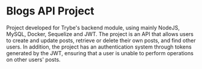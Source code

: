 # Blogs API Project 

Project developed for Trybe's backend module, using mainly NodeJS, MySQL, Docker, Sequelize and JWT. The project is an API that allows users to create and update posts, retrieve or delete their own posts, and find other users. In addition, the project has an authentication system through tokens generated by the JWT, ensuring that a user is unable to perform operations on other users' posts.
